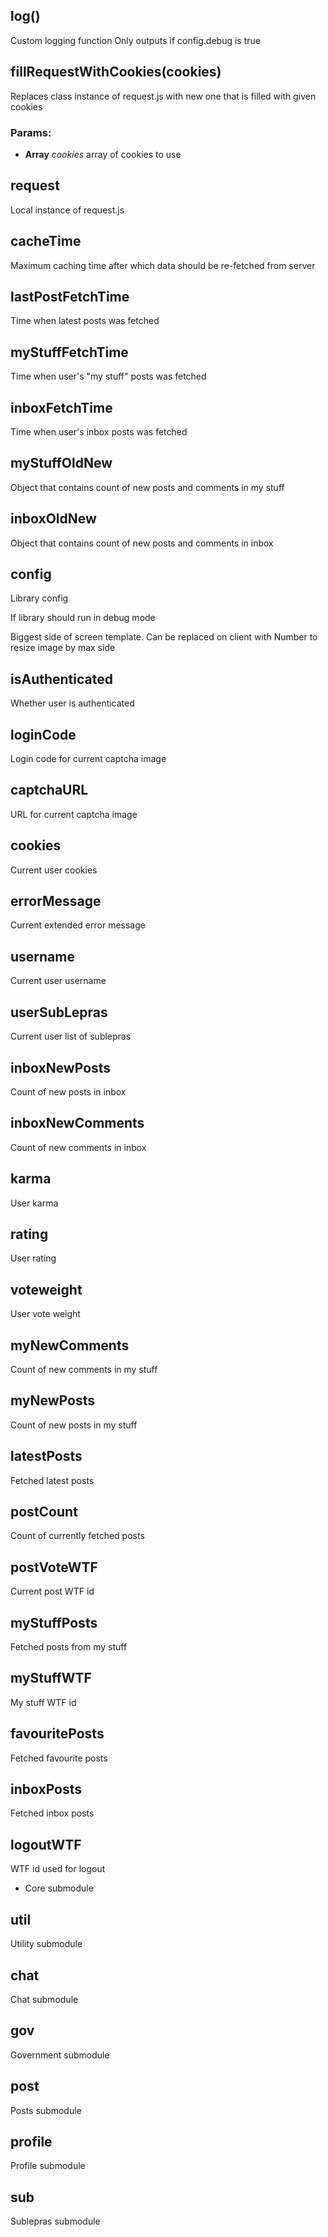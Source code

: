 

<!-- Start lepra.js -->

## log()

Custom logging function
Only outputs if config.debug is true

## fillRequestWithCookies(cookies)

Replaces class instance of request.js
with new one that is filled with given cookies

### Params: 

* **Array** *cookies* array of cookies to use

## request

Local instance of request.js

## cacheTime

Maximum caching time after which
data should be re-fetched from server

## lastPostFetchTime

Time when latest posts was fetched

## myStuffFetchTime

Time when user&#39;s &quot;my stuff&quot; posts was fetched

## inboxFetchTime

Time when user&#39;s inbox posts was fetched

## myStuffOldNew

Object that contains count of new posts and comments in my stuff

## inboxOldNew

Object that contains count of new posts and comments in inbox

## config

Library config

If library should run in debug mode

Biggest side of screen template.
Can be replaced on client with Number
to resize image by max side

## isAuthenticated

Whether user is authenticated

## loginCode

Login code for current captcha image

## captchaURL

URL for current captcha image

## cookies

Current user cookies

## errorMessage

Current extended error message

## username

Current user username

## userSubLepras

Current user list of sublepras

## inboxNewPosts

Count of new posts in inbox

## inboxNewComments

Count of new comments in inbox

## karma

User karma

## rating

User rating

## voteweight

User vote weight

## myNewComments

Count of new comments in my stuff

## myNewPosts

Count of new posts in my stuff

## latestPosts

Fetched latest posts

## postCount

Count of currently fetched posts

## postVoteWTF

Current post WTF id

## myStuffPosts

Fetched posts from my stuff

## myStuffWTF

My stuff WTF id

## favouritePosts

Fetched favourite posts

## inboxPosts

Fetched inbox posts

## logoutWTF

WTF id used for logout

* Core submodule

## util

Utility submodule

## chat

Chat submodule

## gov

Government submodule

## post

Posts submodule

## profile

Profile submodule

## sub

Sublepras submodule

<!-- End lepra.js -->

